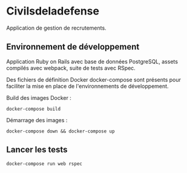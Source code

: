 # Civilsdeladefense

Application de gestion de recrutements.

## Environnement de développement

Application Ruby on Rails avec base de données PostgreSQL, assets compilés avec webpack, suite de tests avec RSpec.

Des fichiers de définition Docker docker-compose sont présents pour faciliter la mise en place de l'environnements de développement.

Build des images Docker :

```
docker-compose build
```

Démarrage des images :

```
docker-compose down && docker-compose up
```

## Lancer les tests

```
docker-compose run web rspec
```
